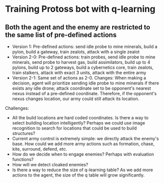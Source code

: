 # Training Protoss bot with q-learning
## Both the agent and the enemy are restricted to the same list of pre-defined actions

- Version 1: Pre-defined actions: send idle probe to mine minerals, build a pylon, build a gateway, train zealots, attack with a single zealot
- Version 2-0: Pre-defined actions: train probes, send idle probe to mine minerals, send probe to harvest gas, build assimilators, build up to 4 pylons, build up to 2 gateways, build a cybernetics core, train zealots, train stalkers, attack with exact 3 units, attack with the entire army
- Version 2-1: Same set of actions as 2-0. Changes: When making a decision, agent will prioritize sending idle probe to mine minerals if there exists any idle drone; attack coordinate set to be opponent's nearest nexus instead of a pre-defined coordinate. Therefore, if the opponent's nexus changes location, our army could still attack its location. 


Challenges:
- All the build locations are hard coded coordinates. Is there a way to select building location intelligently? Perhaps we could use image recognition to search for locations that could be used to build structures? 
- Current army control is extremely simple: we directly attack the enemy's base. How could we add more army actions such as formation, chase, kite, surround, defend, etc.
- How do we decide when to engage enemies? Perhaps with evaluation functions? 
- How will we detect cloaked enemies?
- Is there a way to reduce the size of q-learning table? As we add more actions to the agent, the size of the q table will grow significantly.
